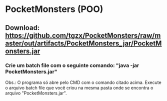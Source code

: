 # PocketMonsters (POO)
## Download:  https://github.com/tgzx/PocketMonsters/raw/master/out/artifacts/PocketMonsters_jar/PocketMonsters.jar
### Crie um batch file com o seguinte comando: "java -jar PocketMonsters.jar"
Obs.: O programa só abre pelo CMD com o comando citado acima. Execute o arquivo batch file que você criou na mesma pasta onde se encontra o arquivo "PocketMonsters.jar".

